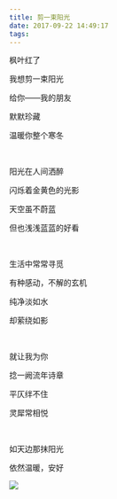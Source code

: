 ```yaml
---
title: 剪一束阳光
date: 2017-09-22 14:49:17
tags:
---
```


枫叶红了﻿

我想剪一束阳光﻿

给你——我的朋友

默默珍藏﻿

温暖你整个寒冬﻿

﻿

阳光在人间洒醉﻿

闪烁着金黄色的光影﻿

天空虽不蔚蓝﻿

但也浅浅蓝蓝的好看﻿

﻿<!--more-->

生活中常常寻觅﻿

有种感动，不解的玄机﻿

纯净淡如水﻿

却萦绕如影﻿

﻿

就让我为你﻿

捻一阙流年诗章﻿

平仄绊不住﻿

灵犀常相悦﻿

﻿

如天边那抹阳光﻿

依然温暖，安好﻿

![](http://upload-images.jianshu.io/upload_images/3007915-5766b56282eb5f26.jpg?imageMogr2/auto-orient/strip%7CimageView2/2/w/1240)